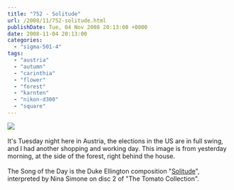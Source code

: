 ```yaml
---
title: "752 - Solitude"
url: /2008/11/752-solitude.html
publishDate: Tue, 04 Nov 2008 20:13:00 +0000
date: 2008-11-04 20:13:00
categories: 
  - "sigma-501-4"
tags: 
  - "austria"
  - "autumn"
  - "carinthia"
  - "flower"
  - "forest"
  - "karnten"
  - "nikon-d300"
  - "square"
---
```

<a href="https://d25zfm9zpd7gm5.cloudfront.net/1200x1200/2008/20081103_123203_ps.jpg" target="_blank"><img src="https://d25zfm9zpd7gm5.cloudfront.net/0600x0600/2008/20081103_123203_ps.jpg"/></a><br/><br/>It's Tuesday night here in Austria, the elections in the US are in full swing, and I had another shopping and working day. This image is from yesterday morning, at the side of the forest, right behind the house.<br/><br/> The Song of the Day is the Duke Ellington composition "<a href="http://boscarol.com/nina/html/where/solitude.html" target="_blank">Solitude</a>", interpreted by Nina Simone on disc 2 of "The Tomato Collection".
